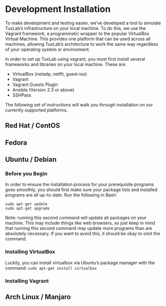 # Development Installation

To make development and testing easier, we’ve developed a tool to simulate TuxLab’s infrastructure on your local machine.  To do this, we use the Vagrant framework, a programmatic wrapper to the popular VirtualBox Virtual Machine. This provides one platform that can be used across all machines, allowing TuxLab’s architecture to work the same way regardless of your operating system or environment.

In order to set up TuxLab using vagrant, you must first install several frameworks and libraries on your local machine. These are:

 * VirtualBox (netadp, netflt, guest-iso)
 * Vagrant
 * Vagrant Guests Plugin
 * Ansible (Version 2.3 or above)
 * SSHPass

 The following set of instructions will walk you through installation on our currently supported platforms.
## Red Hat / CentOS
## Fedora

## Ubuntu / Debian
### Before you Begin
In order to ensure the installation process for your prerequisite programs goes smoothly, you should first make sure your package lists and installed programs are all up-to-date.  Run the following in Bash:

`sudo apt-get update`<br>
`sudo apt-get upgrade`

<aside class="notice">
	Note: running this second command will update all packages on your machine. This may include things like web browsers, so just keep in mind that running this second command may update more programs than are absolutely necessary. If you want to avoid this, it should be okay to omit the command.
</aside>

### Installing VirtualBox
Luckily, you can install virtualbox via Ubuntu’s package manager with the command:
`sudo apt-get install virtualbox`
### Installing Vagrant


## Arch Linux / Manjaro
